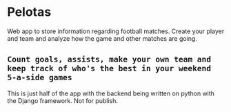 # Pelotas

Web app to store information regarding football matches.
Create your player and team and analyze how the game and other matches are going.

## `Count goals, assists, make your own team and keep track of who's the best in your weekend 5-a-side games`


This is just half of the app with the backend being written on python with the Django framework. 
Not for publish.